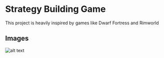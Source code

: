 # Strategy Building Game

This project is heavily inspired by games like Dwarf Fortress and Rimworld

## Images
![alt text](https://cdn.discordapp.com/attachments/789152776135114796/821799884188811274/unknown.png)
